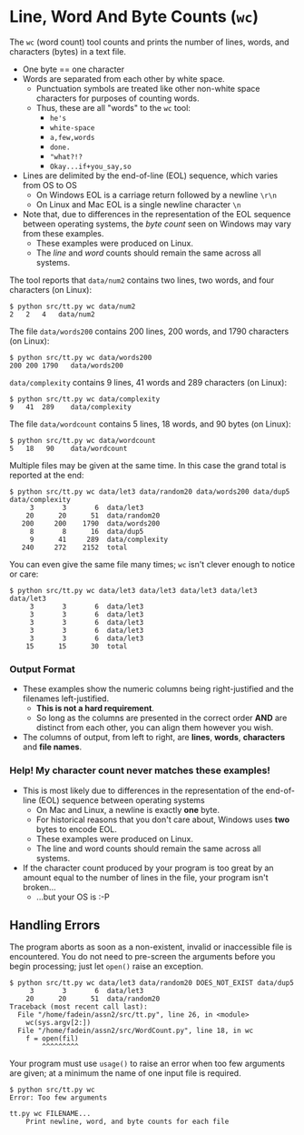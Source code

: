 # Line, Word And Byte Counts (`wc`)

The `wc` (word count) tool counts and prints the number of lines, words, and characters (bytes) in a text file.

*   One byte == one character
*   Words are separated from each other by white space.
    *   Punctuation symbols are treated like other non-white space characters for purposes of counting words.
    *   Thus, these are all "words" to the `wc` tool:
        *   `he's`
        *   `white-space`
        *   `a,few,words`
        *   `done.`
        *   `"what?!?`
        *   `Okay...if+you_say,so`
*   Lines are delimited by the end-of-line (EOL) sequence, which varies from OS to OS
    *   On Windows EOL is a carriage return followed by a newline `\r\n`
    *   On Linux and Mac EOL is a single newline character `\n`
*   Note that, due to differences in the representation of the EOL sequence between operating systems, the *byte count* seen on Windows may vary from these examples.
    *   These examples were produced on Linux.
    *   The *line* and *word* counts should remain the same across all systems.


The tool reports that `data/num2` contains two lines, two words, and four characters (on Linux):

    $ python src/tt.py wc data/num2
    2   2   4   data/num2


The file `data/words200` contains 200 lines, 200 words, and 1790 characters (on Linux):

    $ python src/tt.py wc data/words200
    200 200 1790   data/words200


`data/complexity` contains 9 lines, 41 words and 289 characters (on Linux):

    $ python src/tt.py wc data/complexity
    9   41  289    data/complexity


The file `data/wordcount` contains 5 lines, 18 words, and 90 bytes (on Linux):

    $ python src/tt.py wc data/wordcount
    5   18   90    data/wordcount


Multiple files may be given at the same time.  In this case the grand total is reported at the end:

    $ python src/tt.py wc data/let3 data/random20 data/words200 data/dup5 data/complexity
         3       3       6  data/let3
        20      20      51  data/random20
       200     200    1790  data/words200
         8       8      16  data/dup5
         9      41     289  data/complexity
       240     272    2152  total


You can even give the same file many times; `wc` isn't clever enough to notice or care:

    $ python src/tt.py wc data/let3 data/let3 data/let3 data/let3 data/let3
         3       3       6  data/let3
         3       3       6  data/let3
         3       3       6  data/let3
         3       3       6  data/let3
         3       3       6  data/let3
        15      15      30  total


### Output Format

*   These examples show the numeric columns being right-justified and the filenames left-justified.
    *   **This is not a hard requirement**.
    *   So long as the columns are presented in the correct order **AND** are distinct from each other, you can align them however you wish.
*   The columns of output, from left to right, are **lines**, **words**, **characters** and **file names**.


### Help!  My character count never matches these examples!

*   This is most likely due to differences in the representation of the end-of-line (EOL) sequence between operating systems
    *   On Mac and Linux, a newline is exactly **one** byte.
    *   For historical reasons that you don't care about, Windows uses **two** bytes to encode EOL.
    *   These examples were produced on Linux.
    *   The line and word counts should remain the same across all systems.
*   If the character count produced by your program is too great by an amount equal to the number of lines in the file, your program isn't broken...
    *   ...but your OS is :-P



## Handling Errors

The program aborts as soon as a non-existent, invalid or inaccessible file is encountered.  You do not need to pre-screen the arguments before you begin processing; just let `open()` raise an exception.

    $ python src/tt.py wc data/let3 data/random20 DOES_NOT_EXIST data/dup5
         3	     3	     6	data/let3
        20	    20	    51	data/random20
    Traceback (most recent call last):
      File "/home/fadein/assn2/src/tt.py", line 26, in <module>
        wc(sys.argv[2:])
      File "/home/fadein/assn2/src/WordCount.py", line 18, in wc
        f = open(fil)
            ^^^^^^^^^


Your program must use `usage()` to raise an error when too few arguments are given; at a minimum the name of one input file is required.

    $ python src/tt.py wc
    Error: Too few arguments

    tt.py wc FILENAME...
        Print newline, word, and byte counts for each file
